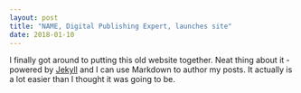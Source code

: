 ```yaml
---
layout: post
title: "NAME, Digital Publishing Expert, launches site"
date: 2018-01-10
---
```


I finally got around to putting this old website together. Neat thing about it - powered by [Jekyll](http://jekyllrb.com) and I can use Markdown to author my posts. It actually is a lot easier than I thought it was going to be.
